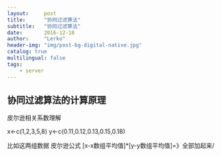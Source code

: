 ```yaml
---
layout:     post
title:      "协同过滤算法"
subtitle:   "协同过滤算法"
date:       2016-12-18
author:     "Lerko"
header-img: "img/post-bg-digital-native.jpg"
catalog: true
multilingual: false
tags:
    - server
---
```


## 协同过滤算法的计算原理

皮尔逊相关系数理解

x<-c(1,2,3,5,8)
y<-c(0.11,0.12,0.13,0.15,0.18)

比如这两组数据
皮尔逊公式      [x-x数组平均值]*[y-y数组平均值]=》全部加起来/